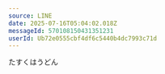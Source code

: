 ```yaml
---
source: LINE
date: 2025-07-16T05:04:02.018Z
messageId: 570108150431351231
userId: Ub72e0555cbf4df6c5440b4dc7993c71d
---
```


たすくはうどん